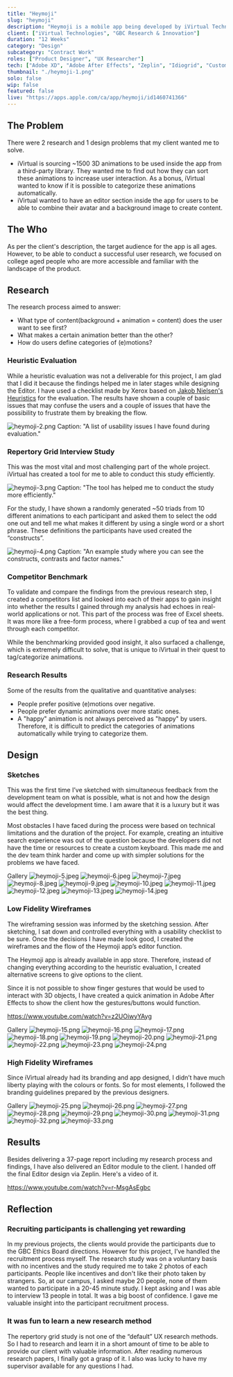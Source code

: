 ```yaml
---
title: "Heymoji"
slug: "heymoji"
description: "Heymoji is a mobile app being developed by iVirtual Technologies that helps users to create their 3D animated avatars with 2 photos of themselves."
client: ["iVirtual Technologies", "GBC Research & Innovation"]
duration: "12 Weeks"
category: "Design"
subcategory: "Contract Work"
roles: ["Product Designer", "UX Researcher"]
tech: ["Adobe XD", "Adobe After Effects", "Zeplin", "Idiogrid", "Custom Software"]
thumbnail: "./heymoji-1.png"
solo: false
wip: false
featured: false
live: "https://apps.apple.com/ca/app/heymoji/id1460741366"
---
```


## The Problem

There were 2 research and 1 design problems that my client wanted me to solve.

- iVirtual is sourcing ~1500 3D animations to be used inside the app from a third-party library. They wanted me to find out how they can sort these animations to increase user interaction. As a bonus, iVirtual wanted to know if it is possible to categorize these animations automatically.
- iVirtual wanted to have an editor section inside the app for users to be able to combine their avatar and a background image to create content.

## The Who

As per the client's description, the target audience for the app is all ages. However, to be able to conduct a successful user research, we focused on college aged people who are more accessible and familiar with the landscape of the product.

## Research

The research process aimed to answer:

- What type of content(background + animation = content) does the user want to see first?
- What makes a certain animation better than the other?
- How do users define categories of (e)motions?

### Heuristic Evaluation

While a heuristic evaluation was not a deliverable for this project, I am glad that I did it because the findings helped me in later stages while designing the Editor. I have used a checklist made by Xerox based on [Jakob Nielsen's Heuristics](https://www.nngroup.com/articles/ten-usability-heuristics/) for the evaluation. The results have shown a couple of basic issues that may confuse the users and a couple of issues that have the possibility to frustrate them by breaking the flow.

![heymoji-2.png](heymoji-2.png)
Caption: "A list of usability issues I have found during evaluation."

### Repertory Grid Interview Study

This was the most vital and most challenging part of the whole project. iVirtual has created a tool for me to able to conduct this study efficiently.

![heymoji-3.png](heymoji-3.png)
Caption: "The tool has helped me to conduct the study more efficiently."

For the study, I have shown a randomly generated ~50 triads from 10 different animations to each participant and asked them to select the odd one out and tell me what makes it different by using a single word or a short phrase. These definitions the participants have used created the “constructs”.

![heymoji-4.png](heymoji-4.png)
Caption: "An example study where you can see the constructs, contrasts and factor names."

### Competitor Benchmark

To validate and compare the findings from the previous research step, I created a competitors list and looked into each of their apps to gain insight into whether the results I gained through my analysis had echoes in real-world applications or not. This part of the process was free of Excel sheets. It was more like a free-form process, where I grabbed a cup of tea and went through each competitor.

While the benchmarking provided good insight, it also surfaced a challenge, which is extremely difficult to solve, that is unique to iVirtual in their quest to tag/categorize animations.

### Research Results

Some of the results from the qualitative and quantitative analyses:

- People prefer positive (e)motions over negative.
- People prefer dynamic animations over more static ones.
- A "happy" animation is not always perceived as "happy" by users. Therefore, it is difficult to predict the categories of animations automatically while trying to categorize them.

## Design

### Sketches

This was the first time I’ve sketched with simultaneous feedback from the development team on what is possible, what is not and how the design would affect the development time. I am aware that it is a luxury but it was the best thing.

Most obstacles I have faced during the process were based on technical limitations and the duration of the project. For example, creating an intuitive search experience was out of the question because the developers did not have the time or resources to create a custom keyboard. This made me and the dev team think harder and come up with simpler solutions for the problems we have faced.

Gallery
![heymoji-5.jpeg](heymoji-5.jpeg)
![heymoji-6.jpeg](heymoji-6.jpeg)
![heymoji-7.jpeg](heymoji-7.jpeg)
![heymoji-8.jpeg](heymoji-8.jpeg)
![heymoji-9.jpeg](heymoji-9.jpeg)
![heymoji-10.jpeg](heymoji-10.jpeg)
![heymoji-11.jpeg](heymoji-11.jpeg)
![heymoji-12.jpeg](heymoji-12.jpeg)
![heymoji-13.jpeg](heymoji-13.jpeg)
![heymoji-14.jpeg](heymoji-14.jpeg)

### Low Fidelity Wireframes

The wireframing session was informed by the sketching session. After sketching, I sat down and controlled everything with a usability checklist to be sure. Once the decisions I have made look good, I created the wireframes and the flow of the Heymoji app’s editor function.

The Heymoji app is already available in app store. Therefore, instead of changing everything according to the heuristic evaluation, I created alternative screens to give options to the client.

Since it is not possible to show finger gestures that would be used to interact with 3D objects, I have created a quick animation in Adobe After Effects to show the client how the gestures/buttons would function.

https://www.youtube.com/watch?v=z2UOiwyYAyg

Gallery
![heymoji-15.png](heymoji-15.png)
![heymoji-16.png](heymoji-16.png)
![heymoji-17.png](heymoji-17.png)
![heymoji-18.png](heymoji-18.png)
![heymoji-19.png](heymoji-19.png)
![heymoji-20.png](heymoji-20.png)
![heymoji-21.png](heymoji-21.png)
![heymoji-22.png](heymoji-22.png)
![heymoji-23.png](heymoji-23.png)
![heymoji-24.png](heymoji-24.png)

### High Fidelity Wireframes

Since iVirtual already had its branding and app designed, I didn’t have much liberty playing with the colours or fonts. So for most elements, I followed the branding guidelines prepared by the previous designers.

Gallery
![heymoji-25.png](heymoji-25.png)
![heymoji-26.png](heymoji-26.png)
![heymoji-27.png](heymoji-27.png)
![heymoji-28.png](heymoji-28.png)
![heymoji-29.png](heymoji-29.png)
![heymoji-30.png](heymoji-30.png)
![heymoji-31.png](heymoji-31.png)
![heymoji-32.png](heymoji-32.png)
![heymoji-33.png](heymoji-33.png)

## Results

Besides delivering a 37-page report including my research process and findings, I have also delivered an Editor module to the client. I handed off the final Editor design via Zeplin. Here's a video of it.

https://www.youtube.com/watch?v=r-MsgAsEgbc

## Reflection

### Recruiting participants is challenging yet rewarding

In my previous projects, the clients would provide the participants due to the GBC Ethics Board directions. However for this project, I’ve handled the recruitment process myself. The research study was on a voluntary basis with no incentives and the study required me to take 2 photos of each participants. People like incentives and don't like their photo taken by strangers. So, at our campus, I asked maybe 20 people, none of them wanted to participate in a 20-45 minute study. I kept asking and I was able to interview 13 people in total. It was a big boost of confidence. I gave me valuable insight into the participant recruitment process.

### It was fun to learn a new research method

The repertory grid study is not one of the “default” UX research methods. So I had to research and learn it in a short amount of time to be able to provide our client with valuable information. After reading numerous research papers, I finally got a grasp of it. I also was lucky to have my supervisor available for any questions I had.

